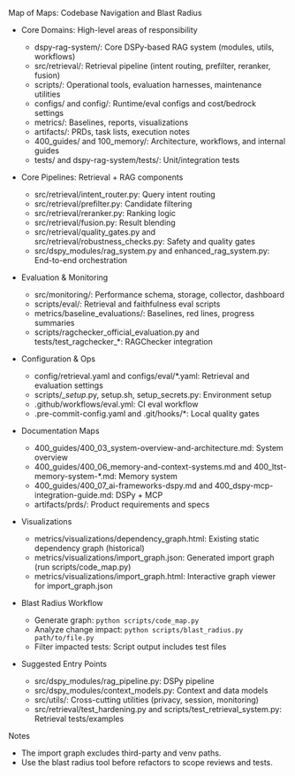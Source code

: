Map of Maps: Codebase Navigation and Blast Radius

- Core Domains: High-level areas of responsibility
  - dspy-rag-system/: Core DSPy-based RAG system (modules, utils, workflows)
  - src/retrieval/: Retrieval pipeline (intent routing, prefilter, reranker, fusion)
  - scripts/: Operational tools, evaluation harnesses, maintenance utilities
  - configs/ and config/: Runtime/eval configs and cost/bedrock settings
  - metrics/: Baselines, reports, visualizations
  - artifacts/: PRDs, task lists, execution notes
  - 400_guides/ and 100_memory/: Architecture, workflows, and internal guides
  - tests/ and dspy-rag-system/tests/: Unit/integration tests

- Core Pipelines: Retrieval + RAG components
  - src/retrieval/intent_router.py: Query intent routing
  - src/retrieval/prefilter.py: Candidate filtering
  - src/retrieval/reranker.py: Ranking logic
  - src/retrieval/fusion.py: Result blending
  - src/retrieval/quality_gates.py and src/retrieval/robustness_checks.py: Safety and quality gates
  - src/dspy_modules/rag_system.py and enhanced_rag_system.py: End-to-end orchestration

- Evaluation & Monitoring
  - src/monitoring/: Performance schema, storage, collector, dashboard
  - scripts/eval/: Retrieval and faithfulness eval scripts
  - metrics/baseline_evaluations/: Baselines, red lines, progress summaries
  - scripts/ragchecker_official_evaluation.py and tests/test_ragchecker_*: RAGChecker integration

- Configuration & Ops
  - config/retrieval.yaml and configs/eval/*.yaml: Retrieval and evaluation settings
  - scripts/*_setup*.py, setup.sh, setup_secrets.py: Environment setup
  - .github/workflows/eval.yml: CI eval workflow
  - .pre-commit-config.yaml and .git/hooks/*: Local quality gates

- Documentation Maps
  - 400_guides/400_03_system-overview-and-architecture.md: System overview
  - 400_guides/400_06_memory-and-context-systems.md and 400_ltst-memory-system-*.md: Memory system
  - 400_guides/400_07_ai-frameworks-dspy.md and 400_dspy-mcp-integration-guide.md: DSPy + MCP
  - artifacts/prds/: Product requirements and specs

- Visualizations
  - metrics/visualizations/dependency_graph.html: Existing static dependency graph (historical)
  - metrics/visualizations/import_graph.json: Generated import graph (run scripts/code_map.py)
  - metrics/visualizations/import_graph.html: Interactive graph viewer for import_graph.json

- Blast Radius Workflow
  - Generate graph: `python scripts/code_map.py`
  - Analyze change impact: `python scripts/blast_radius.py path/to/file.py`
  - Filter impacted tests: Script output includes test files

- Suggested Entry Points
  - src/dspy_modules/rag_pipeline.py: DSPy pipeline
  - src/dspy_modules/context_models.py: Context and data models
  - src/utils/: Cross-cutting utilities (privacy, session, monitoring)
  - src/retrieval/test_hardening.py and scripts/test_retrieval_system.py: Retrieval tests/examples

Notes
- The import graph excludes third-party and venv paths.
- Use the blast radius tool before refactors to scope reviews and tests.

